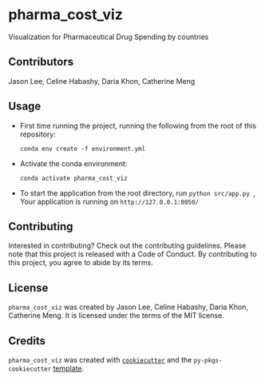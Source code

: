 # pharma_cost_viz

Visualization for Pharmaceutical Drug Spending by countries

## Contributors

Jason Lee, Celine Habashy, Daria Khon, Catherine Meng

## Usage

- First time running the project, running the following from the root of this repository:

    ```{sh}
    conda env create -f environment.yml
    ```

- Activate the conda environment:

    ```{sh}
    conda activate pharma_cost_viz
    ```
    
- To start the application from the root directory, run `python src/app.py `, Your application is running on `http://127.0.0.1:8050/`

## Contributing

Interested in contributing? Check out the contributing guidelines. Please note that this project is released with a Code of Conduct. By contributing to this project, you agree to abide by its terms.

## License

`pharma_cost_viz` was created by Jason Lee, Celine Habashy, Daria Khon, Catherine Meng. It is licensed under the terms of the MIT license.

## Credits

`pharma_cost_viz` was created with [`cookiecutter`](https://cookiecutter.readthedocs.io/en/latest/) and the `py-pkgs-cookiecutter` [template](https://github.com/py-pkgs/py-pkgs-cookiecutter).
